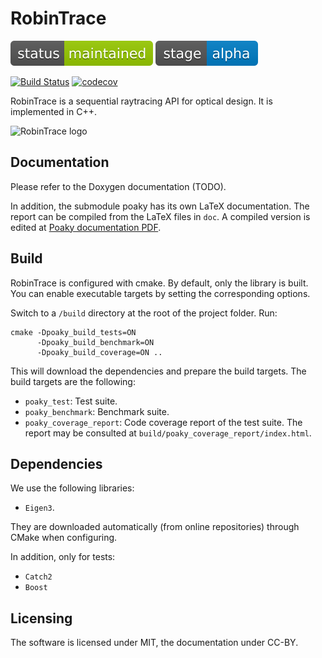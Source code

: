 # RobinTrace

![status](https://raw.githubusercontent.com/thomashoullier/badges/master/status-maintained.svg)
![stage](https://raw.githubusercontent.com/thomashoullier/badges/master/stage-alpha.svg)

[![Build Status](https://drone.git-or-miss.com/api/badges/thomashoullier/poaky/status.svg)](https://drone.git-or-miss.com/thomashoullier/poaky)
[![codecov](https://codecov.io/gh/thomashoullier/poaky/branch/master/graph/badge.svg?token=YNL10VWFW2)](https://codecov.io/gh/thomashoullier/poaky)

RobinTrace is a sequential raytracing API for optical design.
It is implemented in C++.

<img src="doc/images/robintrace-logo.png" alt="RobinTrace logo" width="256"/>

## Documentation
Please refer to the Doxygen documentation (TODO).

In addition, the submodule poaky has its own LaTeX documentation.
The report can be compiled from the LaTeX files in `doc`. A compiled version is
edited at [Poaky documentation
PDF](https://thomashoullier.com/writeups/robintrace-poaky/robintrace-poaky.html).

## Build
RobinTrace is configured with cmake. By default, only the library is built.
You can enable executable targets by setting the corresponding options.

Switch to a `/build` directory at the root of the project folder. Run:

```shell
cmake -Dpoaky_build_tests=ON
      -Dpoaky_build_benchmark=ON
      -Dpoaky_build_coverage=ON ..
```

This will download the dependencies and prepare the build targets.
The build targets are the following:

* `poaky_test`: Test suite.
* `poaky_benchmark`: Benchmark suite.
* `poaky_coverage_report`: Code coverage report of the test suite. The report
  may be consulted at `build/poaky_coverage_report/index.html`.

## Dependencies
We use the following libraries:
* `Eigen3`.

They are downloaded automatically (from online repositories)
through CMake when configuring.

In addition, only for tests:
* `Catch2`
* `Boost`

## Licensing
The software is licensed under MIT, the documentation under CC-BY.
